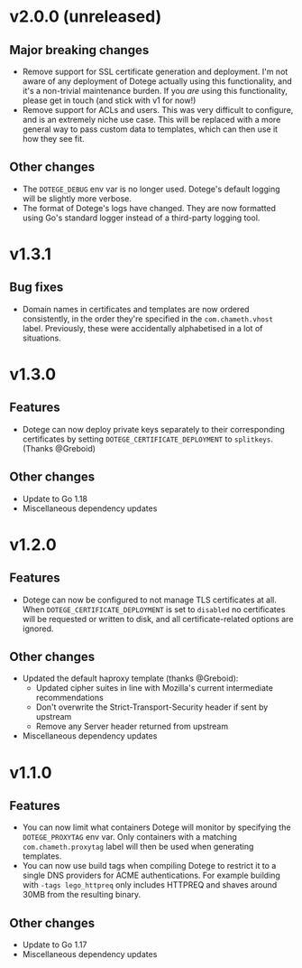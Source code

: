 # v2.0.0 (unreleased)

## Major breaking changes

* Remove support for SSL certificate generation and deployment. I'm not aware
  of any deployment of Dotege actually using this functionality, and it's a
  non-trivial maintenance burden. If you _are_ using this functionality, please
  get in touch (and stick with v1 for now!)
* Remove support for ACLs and users. This was very difficult to configure, and
  is an extremely niche use case. This will be replaced with a more general way
  to pass custom data to templates, which can then use it how they see fit.

## Other changes

* The `DOTEGE_DEBUG` env var is no longer used. Dotege's default logging will
  be slightly more verbose.
* The format of Dotege's logs have changed. They are now formatted using Go's
  standard logger instead of a third-party logging tool.

# v1.3.1

## Bug fixes

* Domain names in certificates and templates are now ordered consistently,
  in the order they're specified in the `com.chameth.vhost` label. Previously,
  these were accidentally alphabetised in a lot of situations.

# v1.3.0

## Features

* Dotege can now deploy private keys separately to their corresponding
  certificates by setting `DOTEGE_CERTIFICATE_DEPLOYMENT` to `splitkeys`.
  (Thanks @Greboid)

## Other changes

* Update to Go 1.18
* Miscellaneous dependency updates

# v1.2.0

## Features

* Dotege can now be configured to not manage TLS certificates at all.
  When `DOTEGE_CERTIFICATE_DEPLOYMENT` is set to `disabled` no certificates
  will be requested or written to disk, and all certificate-related options
  are ignored.

## Other changes

* Updated the default haproxy template (thanks @Greboid):
  * Updated cipher suites in line with Mozilla's current intermediate recommendations
  * Don't overwrite the Strict-Transport-Security header if sent by upstream
  * Remove any Server header returned from upstream
* Miscellaneous dependency updates

# v1.1.0

## Features

* You can now limit what containers Dotege will monitor by specifying the
  `DOTEGE_PROXYTAG` env var. Only containers with a matching `com.chameth.proxytag`
  label will then be used when generating templates.
* You can now use build tags when compiling Dotege to restrict it to a single
  DNS providers for ACME authentications. For example building with
  `-tags lego_httpreq` only includes HTTPREQ and shaves around 30MB from the
  resulting binary.

## Other changes

* Update to Go 1.17
* Miscellaneous dependency updates
